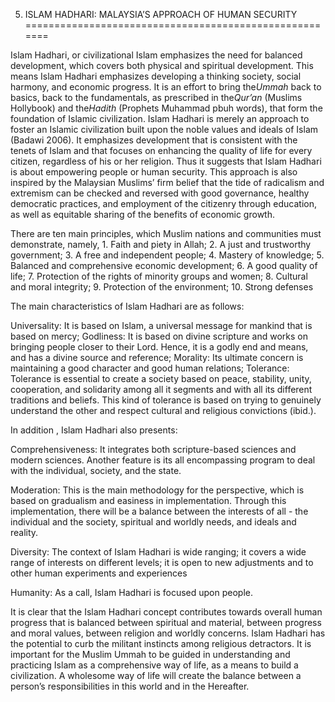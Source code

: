 5. ISLAM HADHARI: MALAYSIA’S APPROACH OF HUMAN SECURITY
=======================================================

Islam Hadhari, or civilizational Islam emphasizes the need for balanced
development, which covers both physical and spiritual development. This
means Islam Hadhari emphasizes developing a thinking society, social
harmony, and economic progress. It is an effort to bring the*Ummah* back
to basics, back to the fundamentals, as prescribed in the*Qur’an*
(Muslims Hollybook) and the*Hadith* (Prophets Muhammad pbuh words), that
form the foundation of Islamic civilization. Islam Hadhari is merely an
approach to foster an Islamic civilization built upon the noble values
and ideals of Islam (Badawi 2006). It emphasizes development that is
consistent with the tenets of Islam and that focuses on enhancing the
quality of life for every citizen, regardless of his or her religion.
Thus it suggests that Islam Hadhari is about empowering people or human
security. This approach is also inspired by the Malaysian Muslims’ firm
belief that the tide of radicalism and extremism can be checked and
reversed with good governance, healthy democratic practices, and
employment of the citizenry through education, as well as equitable
sharing of the benefits of economic growth.

There are ten main principles, which Muslim nations and communities must
demonstrate, namely, 1. Faith and piety in Allah; 2. A just and
trustworthy government; 3. A free and independent people; 4. Mastery of
knowledge; 5. Balanced and comprehensive economic development; 6. A good
quality of life; 7. Protection of the rights of minority groups and
women; 8. Cultural and moral integrity; 9. Protection of the
environment; 10. Strong defenses

The main characteristics of Islam Hadhari are as follows:

Universality: It is based on Islam, a universal message for mankind that
is based on mercy; Godliness: It is based on divine scripture and works
on bringing people closer to their Lord. Hence, it is a godly end and
means, and has a divine source and reference; Morality: Its ultimate
concern is maintaining a good character and good human relations;
Tolerance: Tolerance is essential to create a society based on peace,
stability, unity, cooperation, and solidarity among all it segments and
with all its different traditions and beliefs. This kind of tolerance is
based on trying to genuinely understand the other and respect cultural
and religious convictions (ibid.).

In addition , Islam Hadhari also presents:

Comprehensiveness: It integrates both scripture-based sciences and
modern sciences. Another feature is its all encompassing program to deal
with the individual, society, and the state.

Moderation: This is the main methodology for the perspective, which is
based on gradualism and easiness in implementation. Through this
implementation, there will be a balance between the interests of all -
the individual and the society, spiritual and worldly needs, and ideals
and reality.

Diversity: The context of Islam Hadhari is wide ranging; it covers a
wide range of interests on different levels; it is open to new
adjustments and to other human experiments and experiences

Humanity: As a call, Islam Hadhari is focused upon people.

It is clear that the Islam Hadhari concept contributes towards overall
human progress that is balanced between spiritual and material, between
progress and moral values, between religion and worldly concerns. Islam
Hadhari has the potential to curb the militant instincts among religious
detractors. It is important for the Muslim Ummah to be guided in
understanding and practicing Islam as a comprehensive way of life, as a
means to build a civilization. A wholesome way of life will create the
balance between a person’s responsibilities in this world and in the
Hereafter.


